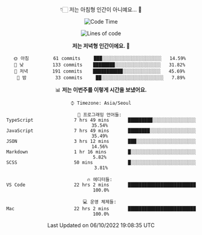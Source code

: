 <div align='center'>
 
👇🏻 저는 아침형 인간이 아니예요... 🙊
 
<!--START_SECTION:waka-->
![Code Time](http://img.shields.io/badge/Code%20Time-1%2C941%20hrs%207%20mins-blue)

![Lines of code](https://img.shields.io/badge/%EC%A0%80%EB%8A%94%20%EC%97%AC%ED%83%9C%EA%B9%8C%EC%A7%80%20-299%20Thousand%20%EC%A4%84%EC%9D%98%20%EC%BD%94%EB%93%9C%EB%A5%BC%20%EC%9E%91%EC%84%B1%ED%96%88%EC%96%B4%EC%9A%94.-blue)

**저는 저녁형 인간이에요. 🦉** 

```text
🌞 아침         61 commits     ███░░░░░░░░░░░░░░░░░░░░░░   14.59% 
🌆 낮　         133 commits    ████████░░░░░░░░░░░░░░░░░   31.82% 
🌃 저녁         191 commits    ███████████░░░░░░░░░░░░░░   45.69% 
🌙 밤　         33 commits     ██░░░░░░░░░░░░░░░░░░░░░░░   7.89%

```


📊 **저는 이번주를 이렇게 시간을 보냈어요.** 

```text
⌚︎ Timezone: Asia/Seoul

💬 프로그래밍 언어들: 
TypeScript               7 hrs 49 mins       █████████░░░░░░░░░░░░░░░░   35.54% 
JavaScript               7 hrs 49 mins       ████████░░░░░░░░░░░░░░░░░   35.49% 
JSON                     3 hrs 12 mins       ███░░░░░░░░░░░░░░░░░░░░░░   14.56% 
Markdown                 1 hr 16 mins        █░░░░░░░░░░░░░░░░░░░░░░░░   5.82% 
SCSS                     50 mins             █░░░░░░░░░░░░░░░░░░░░░░░░   3.81%

🔥 에디터들: 
VS Code                  22 hrs 2 mins       █████████████████████████   100.0%

💻 운영 체제들: 
Mac                      22 hrs 2 mins       █████████████████████████   100.0%

```


 Last Updated on 06/10/2022 19:08:35 UTC
<!--END_SECTION:waka-->
 </div>
<!---
Emewjin/Emewjin is a ✨ special ✨ repository because its `README.md` (this file) appears on your GitHub profile.
You can click the Preview link to take a look at your changes.
--->
